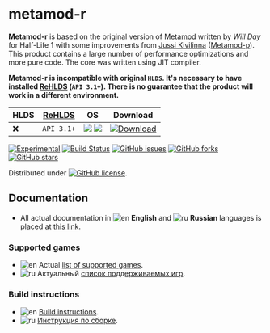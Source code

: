 # metamod-r 
 
 
**Metamod-r** is based on the original version of [Metamod](http://metamod.org/) written by _Will Day_ for Half-Life 1 with some improvements from [Jussi Kivilinna](https://github.com/jkivilin) ([Metamod-p](https://github.com/jkivilin/metamod-p)). This product contains a large number of performance optimizations and more pure code. The core was written using JIT compiler.


**Metamod-r is incompatible with original `HLDS`. It's necessary to have installed [ReHLDS](https://github.com/dreamstalker/ReHLDS) (`API 3.1+`). There is no guarantee that the product will work in a different environment.**

|HLDS | [ReHLDS](https://github.com/dreamstalker/ReHLDS) |  OS | Download |    
|---------| -------|    --- | ---   |  
| :x: | `API 3.1+` |![](https://i.imgur.com/AzhAYR4.png)   ![](https://i.imgur.com/t23p9tU.png)   |  [![Download](https://camo.githubusercontent.com/2b15ec2fc402e02b66fde9eab7e896406caeddac/687474703a2f2f7265686c64732e6f72672f76657273696f6e2f6d6574616d6f642d2d722e737667)](http://teamcity.rehlds.org/guestAuth/downloadArtifacts.html?buildTypeId=Metamod_Publish&buildId=lastSuccessful) 

[![Experimental](https://img.shields.io/badge/status-experimental-orange.svg?style=flat-square)](https://github.com/theAsmodai/metamod-r/)
[![Build Status](https://img.shields.io/teamcity/http/teamcity.rehlds.org/e/Metamod_Publish.svg?style=flat-square&label=TC%20Build)](http://teamcity.rehlds.org/viewType.html?buildTypeId=Metamod_Publish&guest=1) 
[![GitHub issues](https://img.shields.io/github/issues/theAsmodai/metamod-r.svg??longCache=true&style=flat-square)](https://github.com/theAsmodai/metamod-r/issues) 
[![GitHub forks](https://img.shields.io/github/forks/theAsmodai/metamod-r.svg??longCache=true&style=flat-square)](https://github.com/theAsmodai/metamod-r/network) 
[![GitHub stars](https://img.shields.io/github/stars/theAsmodai/metamod-r.svg??longCache=true&style=flat-square)](https://github.com/theAsmodai/metamod-r/stargazers) 


Distributed under 
[![GitHub license](https://img.shields.io/github/license/theAsmodai/metamod-r.svg??longCache=true&style=flat-square)](https://github.com/theAsmodai/metamod-r/blob/master/LICENSE). 

## Documentation
* All actual documentation in ![en](https://i.imgur.com/rm67tUZ.png) **English** and ![ru](https://i.imgur.com/ItziiKg.png) **Russian** languages is placed at [this link](https://github.com/theAsmodai/metamod-r/wiki). 

### Supported games
* ![en](https://i.imgur.com/rm67tUZ.png) Actual [list of supported games](https://github.com/theAsmodai/metamod-r/wiki/Supported-games).
* ![ru](https://i.imgur.com/ItziiKg.png) Актуальный [список поддерживаемых игр](https://github.com/theAsmodai/metamod-r/wiki/Поддерживаемые-игры).


### Build instructions
* ![en](https://i.imgur.com/rm67tUZ.png) [Build instructions](https://github.com/theAsmodai/metamod-r/wiki/Compilling-metamod-r).
* ![ru](https://i.imgur.com/ItziiKg.png) [Инструкция по сборке](https://github.com/theAsmodai/metamod-r/wiki/Компиляция-metamod-r).
